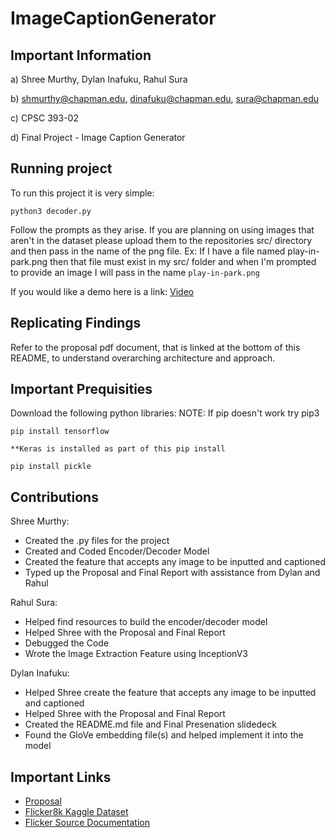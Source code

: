 # ImageCaptionGenerator

## Important Information

a) Shree Murthy, Dylan Inafuku, Rahul Sura

b) shmurthy@chapman.edu, dinafuku@chapman.edu, sura@chapman.edu

c) CPSC 393-02

d) Final Project - Image Caption Generator

## Running project

To run this project it is very simple:

```
python3 decoder.py
```
Follow the prompts as they arise. If you are planning on using images that aren't in the dataset please upload them to the repositories src/ directory and then pass in the name of the png file.
Ex: If I have a file named play-in-park.png then that file must exist in my src/ folder and when I'm prompted to provide an image I will pass in the name `play-in-park.png`

If you would like a demo here is a link:
[Video](https://clipchamp.com/watch/t6sN1LIRw4v)

## Replicating Findings

Refer to the proposal pdf document, that is linked at the bottom of this README, to understand overarching architecture and approach. 

## Important Prequisities

Download the following python libraries:
NOTE: If pip doesn't work try pip3
```
pip install tensorflow

**Keras is installed as part of this pip install
``` 

```
pip install pickle
```

## Contributions

Shree Murthy:
- Created the .py files for the project
- Created and Coded Encoder/Decoder Model
- Created the feature that accepts any image to be inputted and captioned  
- Typed up the Proposal and Final Report with assistance from Dylan and Rahul

Rahul Sura:
- Helped find resources to build the encoder/decoder model 
- Helped Shree with the Proposal and Final Report
- Debugged the Code
- Wrote the Image Extraction Feature using InceptionV3

Dylan Inafuku:
- Helped Shree create the feature that accepts any image to be inputted and captioned
- Helped Shree with the Proposal and Final Report
- Created the README.md file and Final Presenation slidedeck 
- Found the GloVe embedding file(s) and helped implement it into the model


## Important Links 
- [Proposal](https://github.com/shmurthy08/ImageCaptionGenerator/blob/main/proposal.pdf)
- [Flicker8k Kaggle Dataset](https://www.kaggle.com/datasets/adityajn105/flickr8k)
- [Flicker Source Documentation](https://hockenmaier.cs.illinois.edu/8k-pictures.html)
